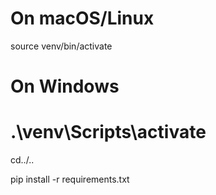 # On macOS/Linux
source venv/bin/activate  

# On Windows
# .\venv\Scripts\activate   

cd../..

pip install -r requirements.txt
